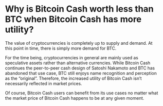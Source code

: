 # Why is Bitcoin Cash worth less than BTC when Bitcoin Cash has more utility?

The value of cryptocurrencies is completely up to supply and demand. At this point in time, there is simply more demand for BTC. 

For the time being, cryptocurrencies in general are mainly used as speculative assets rather than alternative currencies. While Bitcoin Cash continues the peer-to-peer cash design of Satoshi Nakamoto and BTC has abandoned that use case, BTC still enjoys name recognition and perception as the “original”. Therefore, the increased utility of Bitcoin Cash isn’t necessarily reflected in market prices. 

Of course, Bitcoin Cash users can benefit from its use cases no matter what the market price of Bitcoin Cash happens to be at any given moment.
